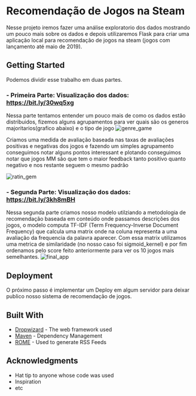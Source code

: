# Recomendação de Jogos na Steam

Nesse projeto iremos fazer uma análise exploratorio dos dados mostrando um pouco mais sobre os dados e 
depois utilizaremos Flask para criar uma aplicação local para recomendação de jogos na steam (jogos com lançamento até maio de 2019).

## Getting Started

Podemos dividir esse trabalho em duas partes.

### - Primeira Parte: Visualização dos dados: **https://bit.ly/30wq5xg**

Nessa parte tentamos entender um pouco mais de como os dados estão distribuidos, fizemos alguns agrupamentos para ver quais são os generos majoritarios(grafico abaixo) e o tipo de jogo
![genre_game](https://user-images.githubusercontent.com/11478711/89564938-26baf480-d7f4-11ea-80f0-3a6cba7b6d2a.png)

Criamos uma medida de avaliação baseada nas taxas de avaliações positivas e negativas dos jogos e fazendo um simples agrupamento conseguimos notar alguns pontos interessant e 
plotando conseguimos notar que jogos MM são que tem o maior feedback tanto positivo quanto negativo e nos restante seguem o mesmo padrão

![ratin_gem](https://user-images.githubusercontent.com/11478711/89564387-54ec0480-d7f3-11ea-8129-9afba1331b1e.png)

### - Segunda Parte: Visualização dos dados: **https://bit.ly/3kh8mBH**

Nessa segunda parte criamos nosso modelo utilziando a metodologia de recomendação baseada em conteúdo onde passamos descrições dos jogos, o modelo computa TF-IDF (Term Frequency-Inverse Document Frequency) 
que calcula uma matrix onde na coluna representa a uma avaliação da frequencia da palavra aparecer. Com essa matrix utilizamos uma metrica de similaridade (no nosso caso foi sigmoid_kernel) e por fim ordenamos pelo score feito anteriormente para ver os 10 jogos mais semelhantes. 
![final_app](https://user-images.githubusercontent.com/11478711/89566880-2ff99080-d7f7-11ea-928e-c60843044940.png)
## Deployment

O próximo passo é implementar um Deploy em algum servidor para deixar publico nosso sistema de recomendação de jogos.

## Built With

* [Dropwizard](http://www.dropwizard.io/1.0.2/docs/) - The web framework used
* [Maven](https://maven.apache.org/) - Dependency Management
* [ROME](https://rometools.github.io/rome/) - Used to generate RSS Feeds

## Acknowledgments

* Hat tip to anyone whose code was used
* Inspiration
* etc
